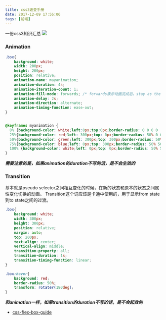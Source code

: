 ```yaml
---
title: css3速查手册
date: 2017-12-09 17:56:06
tags: [前端]
---
```


一份css3知识汇总
![](https://www.haldir66.ga/static/imgs/scenery1511100802774.jpg)
<!--more-->


### Animation
```css
.box{
    background: white;
    width: 200px;
    height: 200px;
    position: relative;
    animation-name: mayanimation;
    animation-duration: 4s;
    animation-iteration-count: 1;
    animation-fill-mode: forwards; /* forwards表示动画完成后，stay as the end of animation */
    animation-delay: 2s;
    animation-direction: alternate;
    animation-timing-function: ease-out;
}


@keyframes myanimation {
  0% {background-color: white;left:0px;top:0px;border-radius: 0 0 0 0 ;}
  25%{background-color: red;left: 300px;top: 0px;border-radius: 50% 0 0 0 }
  50%{background-color: green;left: 300px;top: 300px;border-radius: 50% 50% 0 0 }
  75%{background-color: blue;left: 0px;top: 300px;border-radius: 50% 50% 50% 0}
  100% {background-color: white;left: 0px;top: 0px;border-radius: 50% 50% 50% 50%}
}
```

***需要注意的是，如果animation的duration不写的话，是不会生效的***

### Transition
基本就是pseudo selector之间相互变化的时候，在新的状态和原本的状态之间属性变化切换的动画。
Transition这个词应该是卡通中使用的，用于显示from state到to state之间的过渡。

```css
.box{
    background: white;
    width: 300px;
    height: 300px;
    position: relative;
    margin: auto;
    top: 200px;
    text-align: center;
    vertical-align: middle;
    transition-property: all;
    transition-duration: 1s;
    transition-timing-function: linear;
}

.box:hover{
    background: red;
    border-radius: 50%;
    transform: rotateY(180deg);
}
```

***和animation一样，如果transition的duration不写的话，是不会起效的***

- [css-flex-box-guide](https://css-tricks.com/snippets/css/a-guide-to-flexbox/)
